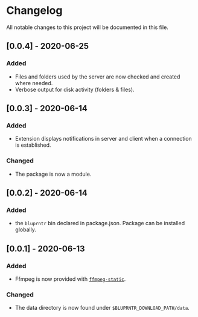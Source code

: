 Changelog
=========

All notable changes to this project will be documented in this file.

[0.0.4] - 2020-06-25
--------------------

### Added

- Files and folders used by the server are now checked and created where needed.
- Verbose output for disk activity (folders & files).

[0.0.3] - 2020-06-14
--------------------

### Added

- Extension displays notifications in server and client when a connection is established.

### Changed

- The package is now a module.

[0.0.2] - 2020-06-14
--------------------

### Added

- the `bluprntr` bin declared in package.json. Package can be installed globally.

[0.0.1] - 2020-06-13
--------------------

### Added

- Ffmpeg is now provided with [`ffmpeg-static`](https://github.com/eugeneware/ffmpeg-static).

### Changed

- The data directory is now found under `$BLUPRNTR_DOWNLOAD_PATH/data`.

